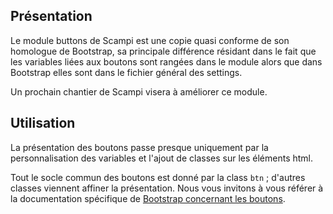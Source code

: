 Présentation
------------

Le module buttons de Scampi est une copie quasi conforme de son homologue de Bootstrap, sa principale différence résidant dans le fait que les variables liées aux boutons sont rangées dans le module alors que dans Bootstrap elles sont dans le fichier général des settings.

Un prochain chantier de Scampi visera à améliorer ce module.


Utilisation
-----------

La présentation des boutons passe presque uniquement par la personnalisation des variables et l'ajout de classes sur les éléments html.

Tout le socle commun des boutons est donné par la class `btn` ; d'autres classes viennent affiner la présentation. Nous vous invitons à vous référer à la documentation spécifique de [Bootstrap concernant les boutons](http://v4-alpha.getbootstrap.com/components/buttons/).
